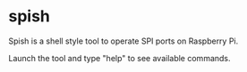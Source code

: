 spish
=====

Spish is a shell style tool to operate SPI ports on Raspberry Pi.

Launch the tool and type "help" to see available commands.

